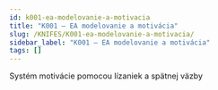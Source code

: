 ```yaml
---
id: k001-ea-modelovanie-a-motivacia
title: "K001 – EA modelovanie a motivácia"
slug: /KNIFES/K001-ea-modelovanie-a-motivacia/
sidebar_label: "K001 – EA modelovanie a motivácia"
tags: []
---
```


Systém motivácie pomocou lízaniek a spätnej väzby

